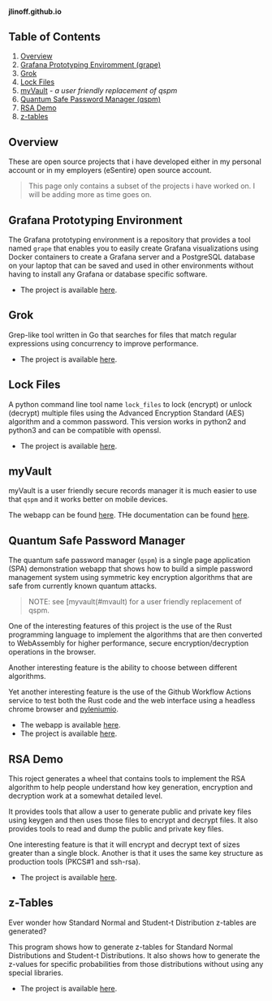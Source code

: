 #### jlinoff.github.io

## Table of Contents

1. [Overview](#overview)
1. [Grafana Prototyping Enviromment (grape)](#grafana-prototyping-environment)
1. [Grok](#grok)
1. [Lock Files](#lock-files)
1. [myVault](#myvault) - _a user friendly replacement of qspm_
1. [Quantum Safe Password Manager (qspm)](#quantum-safe-password-manager)
1. [RSA Demo](#rsa-demo)
1. [z-tables](#z-tables)

## Overview
These are open source projects that i have developed either in my personal account or in
my employers (eSentire) open source account.

> This page only contains a subset of the projects i have worked on.
> I will be adding more as time goes on.

## Grafana Prototyping Environment
The Grafana prototyping environment is a repository that provides a tool named `grape` that
enables you to easily create Grafana visualizations using Docker containers to create a Grafana server and
a PostgreSQL database on your laptop that can be saved and used in other environments without having
to install any Grafana or database specific software.

* The project is available [here](https://github.com/eSentire/grape).

## Grok
Grep-like tool written in Go that searches for files that match regular expressions
using concurrency to improve performance.

* The project is available [here](https://github.com/eSentire/grok).

## Lock Files
A python command line tool name `lock_files` to lock (encrypt) or unlock (decrypt)
multiple files using the Advanced Encryption Standard (AES) algorithm and a common password. 
This version works in python2 and python3 and can be compatible with openssl.

* The project is available [here](https://github.com/eSentire/lock_files).

## myVault
myVault is a user friendly secure records manager it is much easier to use
that `qspm` and it works better on mobile devices.

The webapp can be found [here](https://jlinoff.github.io/myvault/index.html).
THe documentation can be found [here](https://jlinoff.github.io/myvault/help/index.html).

## Quantum Safe Password Manager
The quantum safe password manager (`qspm`) is a single page application (SPA) demonstration
webapp that shows how to build a simple password management system using symmetric key encryption
algorithms that are safe from currently known quantum attacks.

> NOTE: see [myvault(#mvault) for a user friendly replacement of qspm.

One of the interesting features of this project is the use of the Rust programming language to
implement the algorithms that are then converted to WebAssembly for higher performance, 
secure encryption/decryption operations in the browser.

Another interesting feature is the ability to choose between different algorithms.

Yet another interesting feature is the use of the Github Workflow Actions service to
test both the Rust code and the web interface using a headless chrome browser and
[pyleniumio](https://github.com/ElSnoMan/pyleniumio).

* The webapp is available [here](https://esentire.github.io/qspm/).
* The project is available [here](https://github.com/eSentire/qspm).

## RSA Demo
This roject generates a wheel that contains tools to implement the RSA algorithm to help people
understand how key generation, encryption and decryption work at a somewhat detailed level.

It provides tools that allow a user to generate public and private key files using keygen and
then uses those files to encrypt and decrypt files. It also provides tools to read and dump the public and private key files.

One interesting feature is that it will encrypt and decrypt text of sizes greater than a single block. 
Another is that it uses the same key structure as production tools (PKCS#1 and ssh-rsa).

* The project is available [here](https://github.com/jlinoff/rsa_demo).

## z-Tables
Ever wonder how Standard Normal and Student-t Distribution z-tables are generated?

This program shows how to generate z-tables for Standard Normal Distributions and Student-t Distributions. 
It also shows how to generate the z-values for specific probabilities from those distributions without using any special libraries.

* The project is available [here](https://github.com/jlinoff/ztables).
